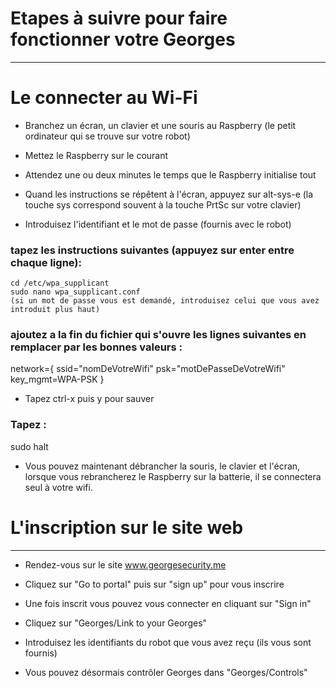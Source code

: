 # Etapes à suivre pour faire fonctionner votre Georges

***

# Le connecter au Wi-Fi

* Branchez un écran, un clavier et une souris au Raspberry (le petit ordinateur qui se trouve sur votre robot)

* Mettez le Raspberry sur le courant

* Attendez une ou deux minutes le temps que le Raspberry initialise tout

* Quand les instructions se répêtent à l'écran, appuyez sur alt-sys-e (la touche sys correspond souvent à la touche PrtSc sur votre clavier)

* Introduisez l'identifiant et le mot de passe (fournis avec le robot)

### tapez les instructions suivantes (appuyez sur enter entre chaque ligne):
    cd /etc/wpa_supplicant
    sudo nano wpa_supplicant.conf
    (si un mot de passe vous est demandé, introduisez celui que vous avez introduit plus haut)

### ajoutez a la fin du fichier qui s'ouvre les lignes suivantes en remplacer par les bonnes valeurs :

  network={
	   ssid="nomDeVotreWifi"
	   psk="motDePasseDeVotreWifi"
	   key_mgmt=WPA-PSK
  }

* Tapez ctrl-x puis y pour sauver

### Tapez :
  sudo halt

* Vous pouvez maintenant débrancher la souris, le clavier et l'écran, lorsque vous rebrancherez le Raspberry sur la batterie, il se connectera seul à votre wifi.

# L'inscription sur le site web
__________________________________

* Rendez-vous sur le site www.georgesecurity.me

* Cliquez sur "Go to portal" puis sur "sign up" pour vous inscrire

* Une fois inscrit vous pouvez vous connecter en cliquant sur "Sign in"

* Cliquez sur "Georges/Link to your Georges"

* Introduisez les identifiants du robot que vous avez reçu (ils vous sont fournis)

* Vous pouvez désormais contrôler Georges dans "Georges/Controls"
